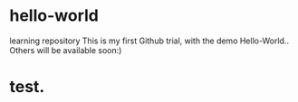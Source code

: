 # hello-world
learning repository
This is my first Github trial, with the demo Hello-World..
Others will be available soon:)

# test.
